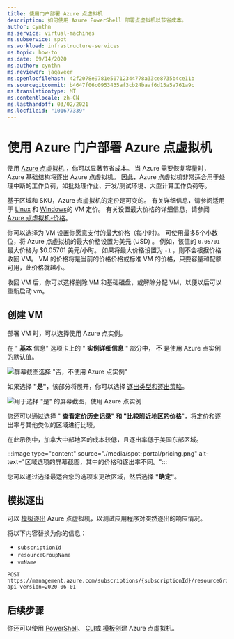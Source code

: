 ```yaml
---
title: 使用门户部署 Azure 点虚拟机
description: 如何使用 Azure PowerShell 部署点虚拟机以节省成本。
author: cynthn
ms.service: virtual-machines
ms.subservice: spot
ms.workload: infrastructure-services
ms.topic: how-to
ms.date: 09/14/2020
ms.author: cynthn
ms.reviewer: jagaveer
ms.openlocfilehash: 42f2078e9781e50712344778a33ce8735b4ce11b
ms.sourcegitcommit: b4647f06c0953435af3cb24baaf6d15a5a761a9c
ms.translationtype: MT
ms.contentlocale: zh-CN
ms.lasthandoff: 03/02/2021
ms.locfileid: "101677339"
---
```

# <a name="deploy-azure-spot-virtual-machines-using-the-azure-portal"></a>使用 Azure 门户部署 Azure 点虚拟机

使用 [Azure 点虚拟机](spot-vms.md) ，你可以显著节省成本。 当 Azure 需要恢复容量时，Azure 基础结构将逐出 Azure 点虚拟机。 因此，Azure 点虚拟机非常适合用于处理中断的工作负荷，如批处理作业、开发/测试环境、大型计算工作负荷等。

基于区域和 SKU，Azure 点虚拟机的定价是可变的。 有关详细信息，请参阅适用于 [Linux](https://azure.microsoft.com/pricing/details/virtual-machines/linux/) 和 [Windows](https://azure.microsoft.com/pricing/details/virtual-machines/windows/)的 VM 定价。 有关设置最大价格的详细信息，请参阅 [Azure 点虚拟机-价格](spot-vms.md#pricing)。

你可以选择为 VM 设置你愿意支付的最大价格（每小时）。 可使用最多5个小数位，将 Azure 点虚拟机的最大价格设置为美元 (USD) 。 例如，该值的 `0.05701` 最大价格为 $0.05701 美元/小时。 如果将最大价格设置为 `-1` ，则不会根据价格收回 VM。 VM 的价格将是当前的价格价格或标准 VM 的价格，只要容量和配额可用，此价格就越小。

收回 VM 后，你可以选择删除 VM 和基础磁盘，或解除分配 VM，以便以后可以重新启动 vm。


## <a name="create-the-vm"></a>创建 VM

部署 VM 时，可以选择使用 Azure 点实例。


在 " **基本** 信息" 选项卡上的 " **实例详细信息** " 部分中， **不** 是使用 Azure 点实例的默认值。

![屏幕截图选择 "否，不使用 Azure 点实例"](./media/spot-portal/no.png)

如果选择 **"是"**，该部分将展开，你可以选择 [逐出类型和逐出策略](spot-vms.md#eviction-policy)。 

![用于选择 "是" 的屏幕截图，使用 Azure 点实例](./media/spot-portal/yes.png)

您还可以通过选择 " **查看定价历史记录" 和 "比较附近地区的价格**"，将定价和逐出率与其他类似的区域进行比较。

在此示例中，加拿大中部地区的成本较低，且逐出率低于美国东部区域。

:::image type="content" source="./media/spot-portal/pricing.png" alt-text="区域选项的屏幕截图，其中的价格和逐出率不同。":::

您可以通过选择最适合您的选项来更改区域，然后选择 **"确定"**。

## <a name="simulate-an-eviction"></a>模拟逐出

可以 [模拟逐出](/rest/api/compute/virtualmachines/simulateeviction) Azure 点虚拟机，以测试应用程序对突然逐出的响应情况。 

将以下内容替换为你的信息： 

- `subscriptionId`
- `resourceGroupName`
- `vmName`


```http
POST https://management.azure.com/subscriptions/{subscriptionId}/resourceGroups/{resourceGroupName}/providers/Microsoft.Compute/virtualMachines/{vmName}/simulateEviction?api-version=2020-06-01
```

## <a name="next-steps"></a>后续步骤

你还可以使用 [PowerShell](./windows/spot-powershell.md)、 [CLI](./linux/spot-cli.md)或 [模板](./linux/spot-template.md)创建 Azure 点虚拟机。
